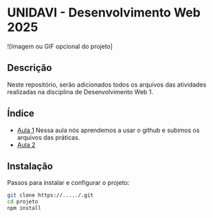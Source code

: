 # UNIDAVI - Desenvolvimento Web 2025

![Imagem ou GIF opcional do projeto]

## Descrição
Neste repositório, serão adicionados todos os arquivos das atividades realizadas na disciplina de Desenvolvimento Web 1.

## Índice

- [Aula 1](#aula1)
    Nessa aula nós aprendemos a usar o github e subimos os arquivos das práticas.
- [Aula 2](#aula2)

## Instalação
Passos para instalar e configurar o projeto:

```Bash
git clone https://...../.git
cd projeto
npm install